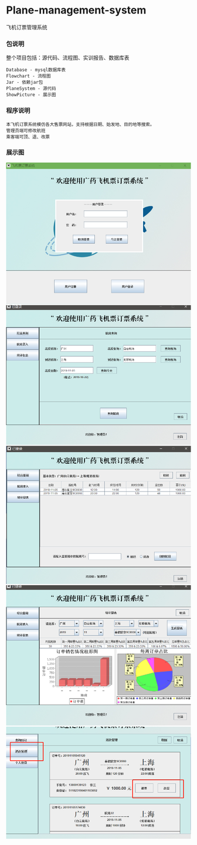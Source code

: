 # Plane-management-system
飞机订票管理系统
### 包说明
整个项目包括：源代码、流程图、实训报告、数据库表

    Database - mysql数据库表
    Flowchart - 流程图
    Jar - 依赖jar包
    PlaneSystem - 源代码
    ShowPicture - 展示图

### 程序说明

    本飞机订票系统模仿各大售票网站，支持根据日期、始发地、目的地等搜索。
    管理员端可修改航班
    乘客端可顶、退、改票

### 展示图
![1](https://github.com/Guzhz/Plane-management-system/blob/master/ShowPicture/image1.png?raw=true)
![2](https://github.com/Guzhz/Plane-management-system/blob/master/ShowPicture/image2.png?raw=true)
![3](https://github.com/Guzhz/Plane-management-system/blob/master/ShowPicture/image3.png?raw=true)
![4](https://github.com/Guzhz/Plane-management-system/blob/master/ShowPicture/image4.png?raw=true)
![5](https://github.com/Guzhz/Plane-management-system/blob/master/ShowPicture/image5.png?raw=true)

